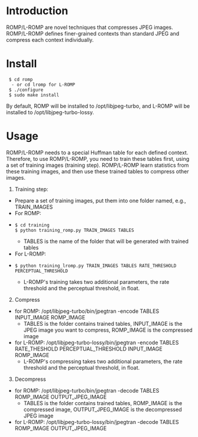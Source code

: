 # Introduction
ROMP/L-ROMP are novel techniques that compresses JPEG images. ROMP/L-ROMP defines finer-grained contexts than standard JPEG and compress each context individually.

# Install
```
 $ cd romp
  - or cd lromp for L-ROMP
 $ ./configure
 $ sudo make install
```
By default, ROMP will be installed to /opt/libjpeg-turbo, and L-ROMP will be installed to /opt/libjpeg-turbo-lossy.

# Usage
ROMP/L-ROMP needs to a special Huffman table for each defined context. Therefore, to use ROMP/L-ROMP, you need to train these tables first, using a set of training images (training step). ROMP/L-ROMP learn statistics from these training images, and then use these trained tables to compress other images.

1. Training step:
  - Prepare a set of training images, put them into one folder named, e.g., TRAIN_IMAGES
  - For ROMP:
  - 
     ```
     $ cd training
     $ python training_romp.py TRAIN_IMAGES TABLES
     ```
     - TABLES is the name of the folder that will be generated with trained tables
  - For L-ROMP:
  - 
     ```
     $ python training_lromp.py TRAIN_IMAGES TABLES RATE_THRESHOLD PERCEPTUAL_THRESHOLD
     ```
     - L-ROMP's training takes two additional parameters, the rate threshold and the perceptual threshold, in float.
 
2. Compress
  - for ROMP: /opt/libjpeg-turbo/bin/jpegtran -encode TABLES INPUT_IMAGE ROMP_IMAGE
    - TABLES is the folder contains trained tables, INPUT_IMAGE is the JPEG image you want to compress, ROMP_IMAGE is the compressed image
  - for L-ROMP: /opt/libjpeg-turbo-lossy/bin/jpegtran -encode TABLES RATE_THESHOLD PERCEPTUAL_THRESHOLD INPUT_IMAGE ROMP_IMAGE 
    - L-ROMP's compressing takes two additional parameters, the rate threshold and the perceptual threshold, in float.
    
3. Decompress
  - for ROMP: /opt/libjpeg-turbo/bin/jpegtran -decode TABLES ROMP_IMAGE OUTPUT_JPEG_IMAGE
    - TABLES is the folder contains trained tables, ROMP_IMAGE is the compressed image, OUTPUT_JPEG_IMAGE is the decompressed JPEG image
  - for L-ROMP: /opt/libjpeg-turbo-lossy/bin/jpegtran -decode TABLES ROMP_IMAGE OUTPUT_JPEG_IMAGE
